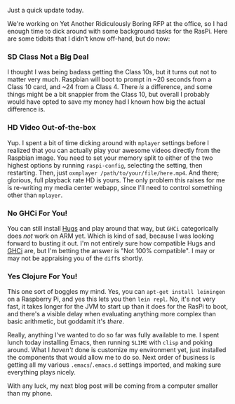 Just a quick update today.

We're working on Yet Another Ridiculously Boring RFP at the office, so I had enough time to dick around with some background tasks for the RasPi. Here are some tidbits that I didn't know off-hand, but do now:

### SD Class Not a Big Deal

I thought I was being badass getting the Class 10s, but it turns out not to matter very much. Raspbian will boot to prompt in ~20 seconds from a Class 10 card, and ~24 from a Class 4. There *is* a difference, and some things might be a bit snappier from the Class 10, but overall I probably would have opted to save my money had I known how big the actual difference is.

### HD Video Out-of-the-box

Yup. I spent a bit of time dicking around with `mplayer` settings before I realized that you can actually play your awesome videos directly from the Raspbian image. You need to set your memory split to either of the two highest options by running `raspi-config`, selecting the setting, then restarting. Then, just `oxmplayer /path/to/your/file/here.mp4`. And there; glorious, full playback rate HD is yours. The only problem this raises for me is re-writing my media center webapp, since I'll need to control something other than `mplayer`.

### No GHCi For You!

You can still install [Hugs](http://www.haskell.org/hugs/) and play around that way, but `GHCi` categorically does *not* work on ARM yet. Which is kind of sad, because I was looking forward to busting it out. I'm not entirely sure how compatible Hugs and [GHCi](https://en.wikipedia.org/wiki/Glasgow_Haskell_Compiler) are, but I'm betting the answer is "Not 100% compatible". I may or may not be appraising you of the `diff`s shortly.

### Yes Clojure For You!

This one sort of boggles my mind. Yes, you can `apt-get install leiningen` on a Raspberry Pi, and yes this lets you then `lein repl`. No, it's not very fast, it takes longer for the JVM to start up than it does for the RasPi to boot, and there's a visible delay when evaluating anything more complex than basic arithmetic, but goddamit it's *there*.

Really, anything I've wanted to do so far was fully available to me. I spent lunch today installing Emacs, then running `SLIME` with `clisp` and poking around. What I *haven't* done is customize my environment yet, just installed the components that would allow me to do so. Next order of business is getting all my various `.emacs`/`.emacs.d` settings imported, and making sure everything plays nicely.

With any luck, my next blog post will be coming from a computer smaller than my phone.
